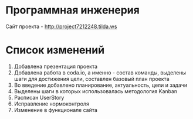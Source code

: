 # Программная инженерия
Сайт проекта - http://project7212248.tilda.ws

# Список изменений
1. Добавлена презентация проекта
2. Добавлена работа в coda.io, а именно - состав команды, выделены шаги для достижения цели, 
составлен базовый план проекта
3. Во введение добавлено планирование, актуальность, цели и задачи
4. Выделены шаги в которых использовалась методология Kanban
5. Расписан UserStory
6. Исправление нормоконтроля
7. Изменение в функционале сайта
